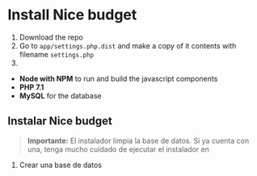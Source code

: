 # Install Nice budget

1. Download the repo
2. Go to `app/settings.php.dist` and make a copy of it contents with filename `settings.php`
3.  

- **Node with NPM** to run and build the javascript components
- **PHP 7.1**
- **MySQL** for the database

## Instalar Nice budget

> **Importante:** El instalador limpia la base de datos. Si ya cuenta con una, tenga mucho cuidado de ejecutar el instalador en  

1. Crear una base de datos
